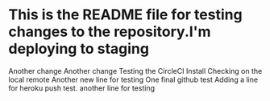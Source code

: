 
This is the README file for testing changes to the repository.I'm deploying to staging
=======
Another change
Another change
Testing the CircleCI Install
Checking on the local remote
Another new line for testing
One final github test
Adding a line for heroku push test.
another line for testing